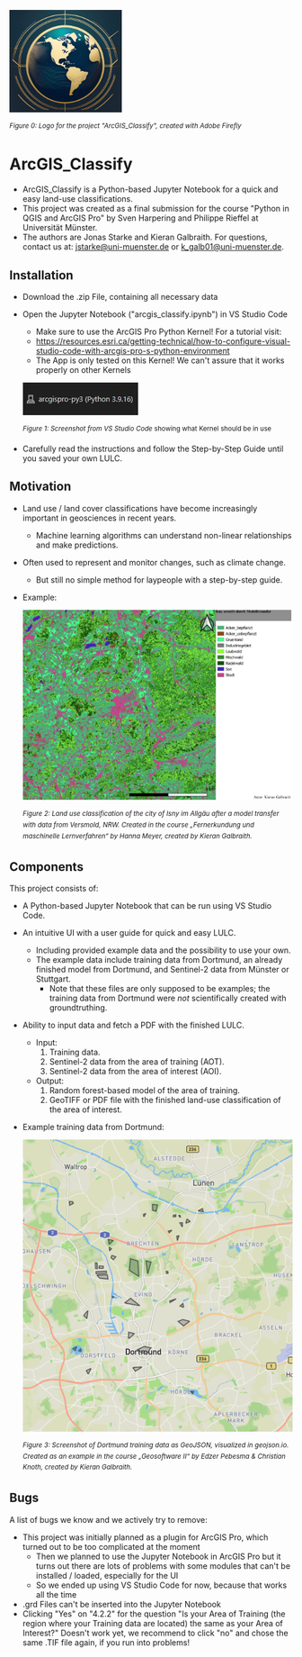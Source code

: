 <p>
  <img src="https://github.com/kgalb01/ArcGIS_Classify/blob/main/Examples/arcgis_classify_logo.jpg" alt="Logo", width="200">
</p>

  <sup>*Figure 0: Logo for the project "ArcGIS_Classify", created with Adobe Firefly*</sup>


# ArcGIS_Classify
* ArcGIS_Classify is a Python-based Jupyter Notebook for a quick and easy land-use classifications.
* This project was created as a final submission for the course "Python in QGIS and ArcGIS Pro" by Sven Harpering and Philippe Rieffel at Universität Münster.
* The authors are Jonas Starke and Kieran Galbraith. For questions, contact us at: jstarke@uni-muenster.de or k_galb01@uni-muenster.de.

## Installation
* Download the .zip File, containing all necessary data
* Open the Jupyter Notebook ("arcgis_classify.ipynb") in VS Studio Code
  * Make sure to use the ArcGIS Pro Python Kernel! For a tutorial visit:
  * https://resources.esri.ca/getting-technical/how-to-configure-visual-studio-code-with-arcgis-pro-s-python-environment
  * The App is only tested on this Kernel! We can't assure that it works properly on other Kernels
  
  ![VS Example](https://github.com/kgalb01/ArcGIS_Classify/blob/main/Examples/vs_example.jpg)

  <sup>*Figure 1: Screenshot from VS Studio Code* showing what Kernel should be in use</sup>

* Carefully read the instructions and follow the Step-by-Step Guide until you saved your own LULC. 

## Motivation
- Land use / land cover classifications have become increasingly important in geosciences in recent years.
  * Machine learning algorithms can understand non-linear relationships and make predictions.
- Often used to represent and monitor changes, such as climate change.
  * But still no simple method for laypeople with a step-by-step guide.
- Example:
  
  ![LULC Example](https://github.com/kgalb01/ArcGIS_Classify/blob/main/Examples/isny_lulc_example.png)
  
  <sup>*Figure 2: Land use classification of the city of Isny im Allgäu after a model transfer with data from Versmold, NRW. Created in the course „Fernerkundung und maschinelle Lernverfahren“ by Hanna Meyer, created by Kieran Galbraith.*</sup>

## Components
This project consists of:
* A Python-based Jupyter Notebook that can be run using VS Studio Code.
* An intuitive UI with a user guide for quick and easy LULC.
  - Including provided example data and the possibility to use your own.
  - The example data include training data from Dortmund, an already finished model from Dortmund, and Sentinel-2 data from Münster or Stuttgart.
      * Note that these files are only supposed to be examples; the training data from Dortmund were *not* scientifically created with groundtruthing.
* Ability to input data and fetch a PDF with the finished LULC.
  - Input:
    1. Training data.
    2. Sentinel-2 data from the area of training (AOT).
    3. Sentinel-2 data from the area of interest (AOI).
  - Output:
    1. Random forest-based model of the area of training.
    2. GeoTIFF or PDF file with the finished land-use classification of the area of interest.
* Example training data from Dortmund:

  ![Training Data Example](https://github.com/kgalb01/ArcGIS_Classify/blob/main/Examples/dortmund_data_example.png)

  <sup>*Figure 3: Screenshot of Dortmund training data as GeoJSON, visualized in geojson.io. Created as an example in the course „Geosoftware II“ by Edzer Pebesma & Christian Knoth, created by Kieran Galbraith.*</sup>

## Bugs
A list of bugs we know and we actively try to remove:
* This project was initially planned as a plugin for ArcGIS Pro, which turned out to be too complicated at the moment
  * Then we planned to use the Jupyter Notebook in ArcGIS Pro but it turns out there are lots of problems with some modules that can't be installed / loaded, especially for the UI
  * So we ended up using VS Studio Code for now, because that works all the time
* .grd Files can't be inserted into the Jupyter Notebook
* Clicking "Yes" on "4.2.2" for the question "Is your Area of Training (the region where your Training data are located) the same as your Area of Interest?" Doesn't work yet, we recommend to click "no" and chose the same .TIF file again, if you run into problems!
